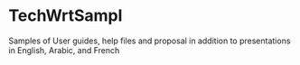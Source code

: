 # TechWrtSampl
Samples of User guides, help files and proposal in addition to presentations in English, Arabic, and French
